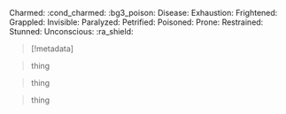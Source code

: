 Charmed: :cond_charmed: :bg3_poison:
Disease: 
Exhaustion: 
Frightened: 
Grappled: 
Invisible: 
Paralyzed: 
Petrified: 
Poisoned: 
Prone: 
Restrained: 
Stunned: 
Unconscious: :ra_shield:


>[!metadata]

>thing

>thing

>thing
